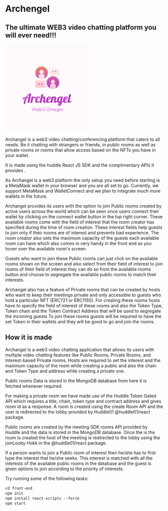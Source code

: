 # Archengel 
## The ultimate WEB3 video chatting platform you will ever need!!!

![](./Screenshots/Logo.jpeg)

Archangel is a web3 video chatting/conferencing platform that caters to all needs.
Be it chatting with strangers or friends, in public rooms as well as private rooms or rooms that allow access based on the NFTs you have in your wallet.

It is made using the huddle React JS SDK and the complimentary APIs it provides .

As Archangel is a web3 platform the only setup you need before starting is a MetaMask wallet in your browser and you are all set to go. Currently, we support MetaMask and WalletConnect and we plan to integrate much more wallets in the future.

Archangel provides its users with the option to join Public rooms created by active users across the world which can be seen once users connect their wallet by clicking on the connect wallet button in the top right corner. These available rooms come with the field of interest that the room creator has specified during the time of room creation. These interest fields help guests to join only if their rooms are of interest and prevents bad experience. The room creator also sets the maximum capacity of the guests each available room can have which also comes in very handy in the front end as you hover over the available room's screen.

Guests who want to join these Public rooms can just click on the available rooms shown on the screen and also select from their field of interest to join rooms of their field of interest they can do so from the available rooms button and choose to segregate the available public rooms to match their interests.

Archangel also has a feature of Private rooms that can be created by hosts who want to keep their meetings private and only accessible to guests who hold a particular NFT (ERC721 or ERC1155). For creating these rooms hosts have to specify the field of interest of these rooms and also the Token Type, Token chain and the Token Contract Address that will be used to segregate the incoming guests To join these rooms guests will be required to have the set Token in their wallets and they will be good to go and join the rooms.

## How it is made 
Archangel is a web3 video chatting application that allows its users with multiple video chatting features like Public Rooms, Private Rooms, and Interest-based Private rooms. Hosts are required to set the interest and the maximum capacity of the room while creating a public and also the chain and Token Type and address while creating a private one.

Public rooms Data is stored in the MongoDB database from here it is fetched whenever required.

For making a private room we have made use of the Huddle Token Gated API which requires a title, chain, token type and contract address and gives room id as a response. A room is created using the create Room API and the user is redirected to the lobby provided by Huddle01 @huddle01/react package.  

Public rooms are created by the meeting SDK rooms API provided by Huddle and the data is stored in the MongoDB database. Once the is the room is created the host of the meeting is redirected to the lobby using the joinLooby Hokk in the @huddle01/react package. 

If a person wants to join a Public room of interest then he/she has to first type the interest that he/she seeks. This interest is matched with all the interests of the available public rooms in the database and the guest is given options to join according to the priority of interests. 




Try running some of the following tasks:

```shell
cd front-end 
npm init
npm install react-scripts --force
npm start
```
